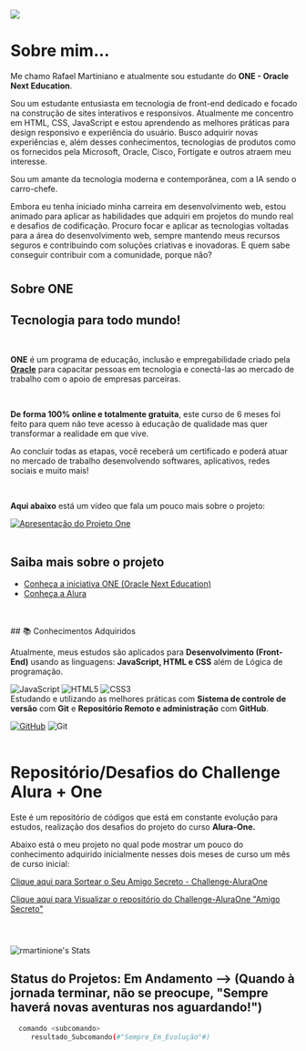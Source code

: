 # ![](https://www.alura.com.br/assets/img/depoimentos/oracle-one/logotipo-one.1730889067.svg)
# Sobre mim...

Me chamo Rafael Martiniano e atualmente sou estudante do <strong>ONE - Oracle Next Education</strong>.

Sou um estudante entusiasta em tecnologia de front-end dedicado e focado na construção de sites interativos e responsivos. 
Atualmente me concentro em HTML, CSS, JavaScript e estou aprendendo as melhores práticas para design responsivo e experiência do usuário. 
Busco adquirir novas experiências e, além desses conhecimentos, tecnologias de produtos como os fornecidos pela Microsoft, Oracle, Cisco, Fortigate e outros atraem meu interesse.

Sou um amante da tecnologia moderna e contemporânea, com a IA sendo o carro-chefe.

Embora eu tenha iniciado minha carreira em desenvolvimento web, estou animado para aplicar as habilidades que adquiri em projetos do mundo real e desafios de codificação. 
Procuro focar e aplicar as tecnologias voltadas para a área do desenvolvimento web, sempre mantendo meus recursos seguros e contribuindo com soluções criativas e inovadoras.
E quem sabe conseguir contribuir com a comunidade, porque não?
<br>
# <h2><strong>Sobre ONE</strong></h2>

<h2 role="heading" aria-level="4">Tecnologia para todo mundo!</h2>
<br>
<p><strong>ONE</strong> é um programa de educação, inclusão e empregabilidade criado pela <strong><u>Oracle</u></strong> para capacitar pessoas em tecnologia e conectá-las ao mercado de trabalho com o apoio de empresas parceiras.</p>
<br>
<p><strong>De forma 100% online e totalmente gratuita</strong>, este curso de 6 meses foi feito para quem não teve acesso à educação de qualidade mas quer transformar a realidade em que vive.</p>
<p>Ao concluir todas as etapas, você receberá um certificado e poderá atuar no mercado de trabalho desenvolvendo softwares, aplicativos, redes sociais e muito mais!</p>
<br>
<p><strong>Aqui abaixo</strong> está um vídeo que fala um pouco mais sobre o projeto:</p>

[![Apresentação do Projeto One](https://img.youtube.com/vi/1Yzvr9_ym7c/0.jpg)](https://www.youtube.com/watch?v=1Yzvr9_ym7c)
<br>
<br>
## Saiba mais sobre o projeto

 - [Conheça a iniciativa ONE (Oracle Next Education)](https://www.oracle.com/br/education/oracle-next-education/)
 - [Conheça a Alura](https://www.alura.com.br/sobre)
<br>
<br>
## 📚 Conhecimentos Adquiridos

Atualmente, meus estudos são aplicados para **Desenvolvimento (Front-End)** usando as linguagens: **JavaScript, HTML e CSS** além de Lógica de programação.

![JavaScript](https://img.shields.io/badge/javascript-%23323330.svg?style=for-the-badge&logo=javascript&logoColor=%23F7DF1E) ![HTML5](https://img.shields.io/badge/html5-%23E34F26.svg?style=for-the-badge&logo=html5&logoColor=white) ![CSS3](https://img.shields.io/badge/css3-%231572B6.svg?style=for-the-badge&logo=css3&logoColor=white) 
<br>
Estudando e utilizando as melhores práticas com **Sistema de controle de versão** com **Git** e **Repositório Remoto e administração** com **GitHub**.

[![GitHub](https://img.shields.io/badge/GitHub-100000?style=for-the-badge&logo=github&logoColor=white)](https://rmartinione.github.io/Challenge-AluraOne) ![Git](https://img.shields.io/badge/GIT-E44C30?style=for-the-badge&logo=git&logoColor=white)
<br>
<br>
# Repositório/Desafios do Challenge Alura + One

Este é um repositório de códigos que está em constante evolução para estudos, realização dos desafios do projeto do curso **Alura-One.**

Abaixo está o meu projeto no qual pode mostrar um pouco do conhecimento adquirido inicialmente nesses dois meses de curso um mês de curso inicial:

[Clique aqui para Sortear o Seu Amigo Secreto - Challenge-AluraOne](https://rmartinione.github.io/Challenge-AluraOne/challenge-amigo-secreto/index.html)

[Clique aqui para Visualizar o repositório do Challenge-AluraOne "Amigo Secreto"](https://github.com/rmartinione/Challenge-AluraOne/tree/ff24712de38b0c1bc1baa21c8724645dd860e697/challenge-amigo-secreto)
<br>
<br>
#
![rmartinione's Stats](https://github-readme-stats.vercel.app/api?username=rmartinione&theme=tokyonight&show_icons=true&hide_border=false&count_private=false)

## Status do Projetos: Em Andamento --> (Quando à jornada terminar, não se preocupe, "Sempre haverá novas aventuras nos aguardando!")

```bash
  comando <subcomando>
     resultado_Subcomando(#"Sempre_Em_Evolução"#)
```
<br>

